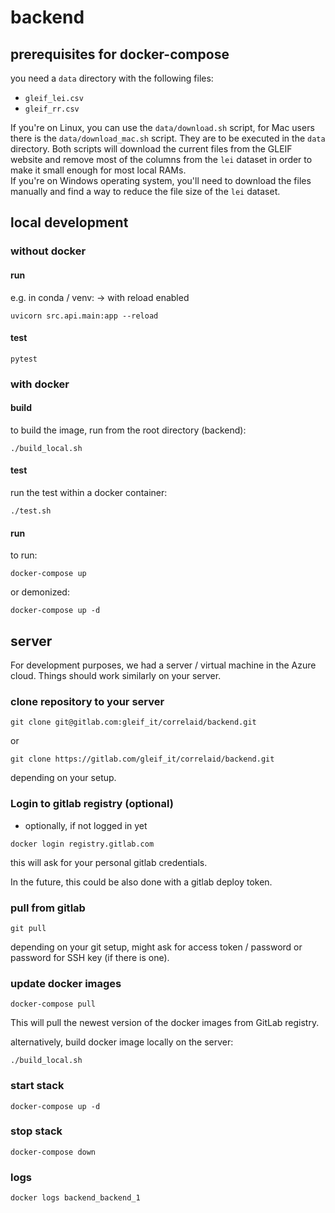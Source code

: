 # backend

## prerequisites for docker-compose

you need a `data` directory with the following files:

- `gleif_lei.csv`
- `gleif_rr.csv`

If you're on Linux, you can use the `data/download.sh` script, for Mac users there is the `data/download_mac.sh` script. They are to be executed in the `data` directory. Both scripts will download the current files from the GLEIF website and remove most of the columns from the `lei` dataset in order to make it small enough for most local RAMs.  
If you're on Windows operating system, you'll need to download the files manually and find a way to reduce the file size of the `lei` dataset.

## local development

### without docker

#### run

e.g. in conda / venv:
-> with reload enabled

```
uvicorn src.api.main:app --reload
```

#### test

```
pytest
```

### with docker

#### build

to build the image, run from the root directory (backend):

```
./build_local.sh
```

#### test

run the test within a docker container:

```
./test.sh
```

#### run

to run:

```
docker-compose up
```

or demonized:

```
docker-compose up -d
```

## server

For development purposes, we had a server / virtual machine in the Azure cloud. Things should work similarly on your server.

### clone repository to your server

```
git clone git@gitlab.com:gleif_it/correlaid/backend.git
```

or

```
git clone https://gitlab.com/gleif_it/correlaid/backend.git
```

depending on your setup.

### Login to gitlab registry (optional)

- optionally, if not logged in yet

```
docker login registry.gitlab.com
```

this will ask for your personal gitlab credentials.

In the future, this could be also done with a gitlab deploy token.

### pull from gitlab

```
git pull
```

depending on your git setup, might ask for access token / password or password for SSH key (if there is one).

### update docker images

```
docker-compose pull
```

This will pull the newest version of the docker images from GitLab registry.

alternatively, build docker image locally on the server:

```
./build_local.sh
```

### start stack

```
docker-compose up -d
```

### stop stack

```
docker-compose down
```

### logs

```
docker logs backend_backend_1
```
